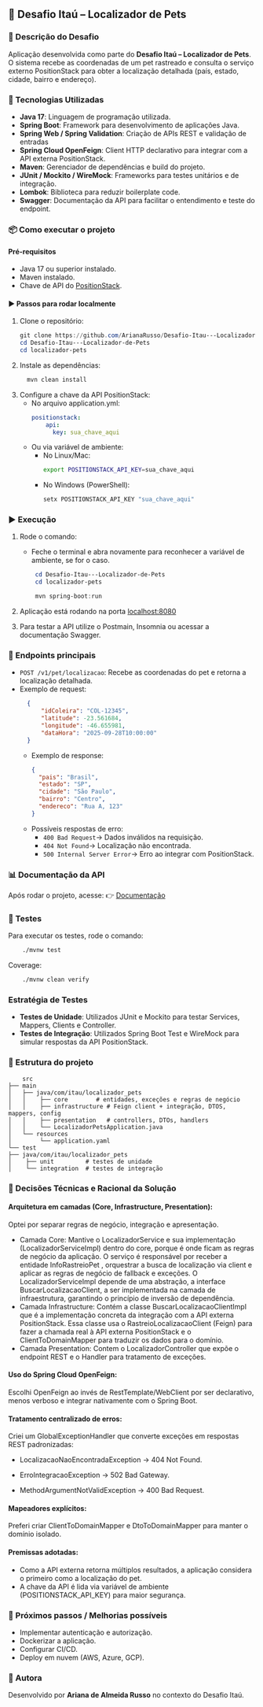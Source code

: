 
## 🐾 Desafio Itaú – Localizador de Pets

### 📖 Descrição do Desafio
Aplicação desenvolvida como parte do **Desafio Itaú – Localizador de Pets**.
O sistema recebe as coordenadas de um pet rastreado e consulta o serviço externo PositionStack para obter a localização
detalhada (país, estado, cidade, bairro e endereço).

### 🚀 Tecnologias Utilizadas
- **Java 17**: Linguagem de programação utilizada.
- **Spring Boot**: Framework para desenvolvimento de aplicações Java.
- **Spring Web / Spring Validation**: Criação de APIs REST e validação de entradas
- **Spring Cloud OpenFeign**: Client HTTP declarativo para integrar com a API externa PositionStack.
- **Maven**: Gerenciador de dependências e build do projeto.
- **JUnit / Mockito / WireMock**: Frameworks para testes unitários e de integração.
- **Lombok**: Biblioteca para reduzir boilerplate code.
- **Swagger**: Documentação da API para facilitar o entendimento e teste do endpoint.

### 📦 Como executar o projeto

#### Pré-requisitos
- Java 17 ou superior instalado.
- Maven instalado.
- Chave de API do [PositionStack](https://positionstack.com/).

#### ▶️ Passos para rodar localmente

1. Clone o repositório:
    ```powershell
    git clone https://github.com/ArianaRusso/Desafio-Itau---Localizador-de-Pets.git
    cd Desafio-Itau---Localizador-de-Pets
    cd localizador-pets
    ```
2. Instale as dependências:
    ```powershell
      mvn clean install
    ```
3. Configure a chave da API PositionStack:
    - No arquivo application.yml:
        ```yaml
        positionstack:
            api:
              key: sua_chave_aqui
        ``` 
    - Ou via variável de ambiente:
        - No Linux/Mac:
            ```bash
            export POSITIONSTACK_API_KEY=sua_chave_aqui
            ```
        - No Windows (PowerShell):
            ```powershell
            setx POSITIONSTACK_API_KEY "sua_chave_aqui"
            ```
        
      


### ▶️ Execução

1. Rode o comando:
   - Feche o terminal e abra novamente para reconhecer a variável de ambiente, se for o caso.
       ```powershell
        cd Desafio-Itau---Localizador-de-Pets
        cd localizador-pets
     
        mvn spring-boot:run
       ```
2. Aplicação está rodando na porta [localhost:8080](http://localhost:8080/)

3. Para testar a API utilize o Postmain, Insomnia ou acessar a documentação Swagger.

### 📌 Endpoints principais
- `POST /v1/pet/localizacao`: Recebe as coordenadas do pet e retorna a localização detalhada.
- Exemplo de request:
    ```json
      {
          "idColeira": "COL-12345",
          "latitude": -23.561684,
          "longitude": -46.655981,
          "dataHora": "2025-09-28T10:00:00"
      }
  ```
  - Exemplo de response:
      ```json
     {
        "pais": "Brasil",
        "estado": "SP",
        "cidade": "São Paulo",
        "bairro": "Centro",
        "endereco": "Rua A, 123"
    }
    ```
  - Possíveis respostas de erro:
      - `400 Bad Request`→ Dados inválidos na requisição.
      - `404 Not Found`→ Localização não encontrada.
      - `500 Internal Server Error`→ Erro ao integrar com PositionStack.

### 📊 Documentação da API
Após rodar o projeto, acesse:
👉  [Documentação](http://localhost:8080/docs)

### 🧪 Testes
Para executar os testes, rode o comando:
```bash
    ./mvnw test 
```
Coverage: 
```bash
    ./mvnw clean verify
```

### Estratégia de Testes
- **Testes de Unidade**: Utilizados JUnit e Mockito para testar Services, Mappers, Clients e Controller.
- **Testes de Integração**: Utilizados Spring Boot Test e WireMock para simular respostas da API PositionStack.

### 📂 Estrutura do projeto
```text
    src
├── main
│   ├── java/com/itau/localizador_pets
│   │    ├── core        # entidades, exceções e regras de negócio
│   │    ├── infrastructure # Feign client + integração, DTOS, mappers, config
│   │    ├── presentation   # controllers, DTOs, handlers
│   │    └── LocalizadorPetsApplication.java
│   └── resources
│        └── application.yaml
└── test
├── java/com/itau/localizador_pets
│    ├── unit         # testes de unidade
│    └── integration  # testes de integração 
```

### 🧠 Decisões Técnicas e Racional da Solução
#### Arquitetura em camadas (Core, Infrastructure, Presentation):
Optei por separar regras de negócio, integração e apresentação. 
- Camada Core: Mantive o LocalizadorService e sua implementação (LocalizadorServiceImpl) 
dentro do core, porque é onde ficam as regras de negócio da aplicação. O serviço é responsável por receber a entidade InfoRastreioPet
, orquestrar a busca de localização via client e aplicar as regras de negócio de fallback e exceções. O LocalizadorServiceImpl depende de uma abstração, 
a interface BuscarLocalizacaoClient, a ser implementada na camada de infraestrutura, garantindo o princípio de inversão de dependência.
- Camada Infrastructure: Contém a classe BuscarLocalizacaoClientImpl que é a implementação concreta da integração com a API externa PositionStack.
  Essa classe usa o RastreioLocalizacaoClient (Feign) para fazer a chamada real à API externa PositionStack 
e o ClientToDomainMapper para traduzir os dados para o domínio.
- Camada Presentation: Contem o LocalizadorController que expõe o endpoint REST e o Handler para tratamento de exceções.
#### Uso do Spring Cloud OpenFeign:
Escolhi OpenFeign ao invés de RestTemplate/WebClient por ser declarativo, menos verboso e integrar nativamente com o Spring Boot.

#### Tratamento centralizado de erros:
Criei um GlobalExceptionHandler que converte exceções em respostas REST padronizadas:

* LocalizacaoNaoEncontradaException → 404 Not Found.

* ErroIntegracaoException → 502 Bad Gateway.

* MethodArgumentNotValidException → 400 Bad Request.

#### Mapeadores explícitos:
Preferi criar ClientToDomainMapper e DtoToDomainMapper para manter o domínio isolado.

#### Premissas adotadas:
* Como a API externa retorna múltiplos resultados, a aplicação considera o primeiro como a localização do pet.
* A chave da API é lida via variável de ambiente (POSITIONSTACK_API_KEY) para maior segurança.

### 📝 Próximos passos / Melhorias possíveis
- Implementar autenticação e autorização.
- Dockerizar a aplicação.
- Configurar CI/CD.
- Deploy em nuvem (AWS, Azure, GCP).

### 👩‍ Autora
Desenvolvido por **Ariana de Almeida Russo** no contexto do Desafio Itaú.

